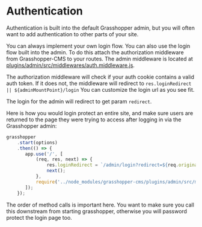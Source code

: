 # Authentication

Authentication is built into the default Grasshopper admin, but you will often want to add authentication to other
parts of your site.

You can always implement your own login flow. You can also use the login flow built into the admin. To do this attach
the authorization middleware from Grasshopper-CMS to your routes. The admin middleware is located at
[plugins/admin/src/middlewares/auth.middleware.js](https://github.com/grasshopper-cms/grasshopper-cms/blob/master/plugins/admin/src/middlewares/auth.middleware.js).

The authorization middleware will check if your auth cookie contains a valid auth token. If it does not, the middleware
will redirect to `res.loginRedirect || ${adminMountPoint}/login` You can customize the login url as you see fit.

The login for the admin will redirect to get param `redirect`.

Here is how you would login protect an entire site, and make sure users are returned to the page they were trying to 
access after logging in via the Grasshopper admin:

```javascript
grasshopper
    .start(options)
    .then(() => {
       app.use('/', [
           (req, res, next) => {
               res.loginRedirect = `/admin/login?redirect=${req.originalUrl}`;
               next();
           },
           require('../node_modules/grasshopper-cms/plugins/admin/src/middlewares/auth.middleware')
       ]); 
    });
```

The order of method calls is important here. You want to make sure you call this downstream from starting grasshopper,
otherwise you will password protect the login page too.
